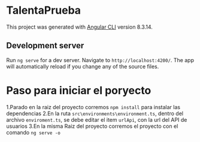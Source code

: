 # TalentaPrueba

This project was generated with [Angular CLI](https://github.com/angular/angular-cli) version 8.3.14.

## Development server

Run `ng serve` for a dev server. Navigate to `http://localhost:4200/`. The app will automatically reload if you change any of the source files.

# Paso para iniciar el poryecto
1.Parado en la raiz del proyecto corremos `npm install` para instalar las dependencias
2.En la ruta `src\environments\environment.ts`, dentro del archivo `enviroment.ts`, se debe editar el item `urlApi`, con la url del API de usuarios
3.En la misma Raiz del proyecto corremos el proyecto con el comando `ng serve -o`
